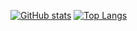 [![GitHub stats](https://github-readme-stats.vercel.app/api?username=CalebJKim&rank_icon=github&theme=midnight-purple)](https://github.com/CalebJKim/github-readme-stats)
[![Top Langs](https://github-readme-stats.vercel.app/api/top-langs/?username=CalebJKim&layout=donut&theme=midnight-purple)](https://github.com/CalebJKim/github-readme-stats)
